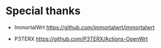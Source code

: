 # Special thanks

- ImmortalWrt  https://github.com/immortalwrt/immortalwrt

- P3TERX https://github.com/P3TERX/Actions-OpenWrt
